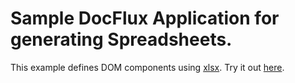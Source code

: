 # Sample DocFlux Application for generating Spreadsheets.

This example defines DOM components using [xlsx](https://github.com/SheetJS/js-xlsx).
Try it out [here](https://humphreyja.github.io/sample-doc-flux-spreadsheets/).

